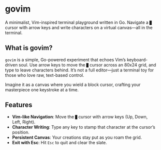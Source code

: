 # govim
A minimalist, Vim-inspired terminal playground written in Go. Navigate a `█` cursor with arrow keys and write characters on a virtual canvas—all in the terminal.

## What is govim?
`govim` is a simple, Go-powered experiment that echoes Vim’s keyboard-driven soul. Use arrow keys to move the `█` cursor across an 80x24 grid, and type to leave characters behind. It’s not a full editor—just a terminal toy for those who love raw, text-based control.

Imagine it as a canvas where you wield a block cursor, crafting your masterpiece one keystroke at a time.

## Features
- **Vim-like Navigation**: Move the `█` cursor with arrow keys (Up, Down, Left, Right).
- **Character Writing**: Type any key to stamp that character at the cursor’s position.
- **Persistent Canvas**: Your creations stay put as you roam the grid.
- **Exit with Esc**: Hit `Esc` to quit and clear the slate.
